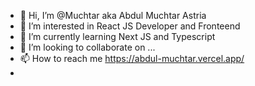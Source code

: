 - 👋 Hi, I’m @Muchtar aka Abdul Muchtar Astria
- 👀 I’m interested in React JS Developer and Fronteend
- 🌱 I’m currently learning Next JS and Typescript
- 💞️ I’m looking to collaborate on ...
- 📫 How to reach me https://abdul-muchtar.vercel.app/
-

<!---
Aybis/Aybis is a ✨ special ✨ repository because its `README.md` (this file) appears on your GitHub profile.
You can click the Preview link to take a look at your changes.
--->
